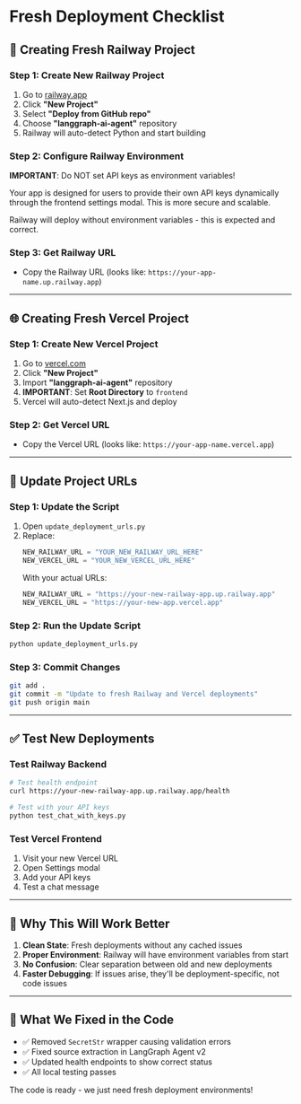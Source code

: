 # Fresh Deployment Checklist

## 🚀 Creating Fresh Railway Project

### Step 1: Create New Railway Project
1. Go to [railway.app](https://railway.app)
2. Click **"New Project"**
3. Select **"Deploy from GitHub repo"** 
4. Choose **"langgraph-ai-agent"** repository
5. Railway will auto-detect Python and start building

### Step 2: Configure Railway Environment
**IMPORTANT**: Do NOT set API keys as environment variables!

Your app is designed for users to provide their own API keys dynamically through the frontend settings modal. This is more secure and scalable.

Railway will deploy without environment variables - this is expected and correct.

### Step 3: Get Railway URL
- Copy the Railway URL (looks like: `https://your-app-name.up.railway.app`)

---

## 🌐 Creating Fresh Vercel Project

### Step 1: Create New Vercel Project  
1. Go to [vercel.com](https://vercel.com)
2. Click **"New Project"**
3. Import **"langgraph-ai-agent"** repository
4. **IMPORTANT**: Set **Root Directory** to `frontend`
5. Vercel will auto-detect Next.js and deploy

### Step 2: Get Vercel URL
- Copy the Vercel URL (looks like: `https://your-app-name.vercel.app`)

---

## 🔧 Update Project URLs

### Step 1: Update the Script
1. Open `update_deployment_urls.py`
2. Replace:
   ```python
   NEW_RAILWAY_URL = "YOUR_NEW_RAILWAY_URL_HERE"
   NEW_VERCEL_URL = "YOUR_NEW_VERCEL_URL_HERE"
   ```
   With your actual URLs:
   ```python
   NEW_RAILWAY_URL = "https://your-new-railway-app.up.railway.app" 
   NEW_VERCEL_URL = "https://your-new-app.vercel.app"
   ```

### Step 2: Run the Update Script
```bash
python update_deployment_urls.py
```

### Step 3: Commit Changes
```bash
git add .
git commit -m "Update to fresh Railway and Vercel deployments"
git push origin main
```

---

## ✅ Test New Deployments

### Test Railway Backend
```bash
# Test health endpoint
curl https://your-new-railway-app.up.railway.app/health

# Test with your API keys
python test_chat_with_keys.py
```

### Test Vercel Frontend
1. Visit your new Vercel URL
2. Open Settings modal
3. Add your API keys
4. Test a chat message

---

## 🎯 Why This Will Work Better

1. **Clean State**: Fresh deployments without any cached issues
2. **Proper Environment**: Railway will have environment variables from start  
3. **No Confusion**: Clear separation between old and new deployments
4. **Faster Debugging**: If issues arise, they'll be deployment-specific, not code issues

---

## 📝 What We Fixed in the Code

- ✅ Removed `SecretStr` wrapper causing validation errors
- ✅ Fixed source extraction in LangGraph Agent v2  
- ✅ Updated health endpoints to show correct status
- ✅ All local testing passes

The code is ready - we just need fresh deployment environments!